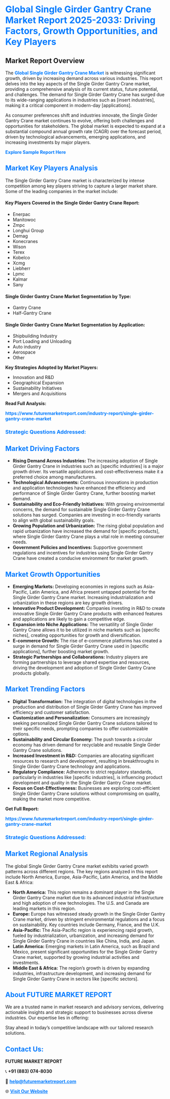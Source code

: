 <h1 style="color: #007BFF;">Global Single Girder Gantry Crane Market Report 2025-2033: Driving Factors, Growth Opportunities, and Key Players</h1>

<section id="overview">
<h2>Market Report Overview</h2>
<p>The <a href="https://www.futuremarketreport.com/industry-report/single-girder-gantry-crane-market" style="color: #007BFF; text-decoration: none;"><strong>Global Single Girder Gantry Crane Market</strong></a> is witnessing significant growth, driven by increasing demand across various industries. This report delves into the key aspects of the Single Girder Gantry Crane market, providing a comprehensive analysis of its current status, future potential, and challenges. The demand for Single Girder Gantry Crane has surged due to its wide-ranging applications in industries such as [insert industries], making it a critical component in modern-day [applications].</p>
<p>As consumer preferences shift and industries innovate, the Single Girder Gantry Crane market continues to evolve, offering both challenges and opportunities for stakeholders. The global market is expected to expand at a substantial compound annual growth rate (CAGR) over the forecast period, driven by technological advancements, emerging applications, and increasing investments by major players.</p>
</section>

<section id="overview">
<p><a href="https://www.futuremarketreport.com/request-sample/reportId=43137" style="color: #007BFF; text-decoration: none;"><strong>Explore Sample Report Here</strong></a></p>
</section>

<section id="key-players">
<h2 style="color: #007BFF;">Market Key Players Analysis</h2>
<p>The Single Girder Gantry Crane market is characterized by intense competition among key players striving to capture a larger market share. Some of the leading companies in the market include:</p>
<h4>Key Players Covered in the Single Girder Gantry Crane Report:</h4>
<ul><li>Enerpac</li><li>Manitowoc</li><li>Zmpc</li><li>Longhui Group</li><li>Demag</li><li>Konecranes</li><li>Wison</li><li>Terex</li><li>Kobelco</li><li>Xcmg</li><li>Liebherr</li><li>Lpmc</li><li>Kalmar</li><li>Sany</li></ul>
<h4>Single Girder Gantry Crane Market Segmentation by Type:</h4>
<ul><li>Gantry Crane</li><li>Half-Gantry Crane</li></ul>

<h4>Single Girder Gantry Crane Market Segmentation by Application:</h4>
<ul><li>Shipbuilding Industry</li><li>Port Loading and Unloading</li><li>Auto industry</li><li>Aerospace</li><li>Other</li></ul>
<p><strong>Key Strategies Adopted by Market Players:</strong></p>
<ul>
<li>Innovation and R&D</li>
<li>Geographical Expansion</li>
<li>Sustainability Initiatives</li>
<li>Mergers and Acquisitions</li>
</ul>
</section>

<section>
<p><strong>Read Full Analysis: </strong></p><a href="https://www.futuremarketreport.com/industry-report/single-girder-gantry-crane-market" style="color: #007BFF; text-decoration: none;"><strong>https://www.futuremarketreport.com/industry-report/single-girder-gantry-crane-market</strong></a>
<h3 style="color: #007BFF;">Strategic Questions Addressed:</h3>
</section>

<section id="driving-factors">
<h2 style="color: #007BFF;">Market Driving Factors</h2>
<ul>
<li><strong>Rising Demand Across Industries:</strong> The increasing adoption of Single Girder Gantry Crane in industries such as [specific industries] is a major growth driver. Its versatile applications and cost-effectiveness make it a preferred choice among manufacturers.</li>
<li><strong>Technological Advancements:</strong> Continuous innovations in production and application technologies have enhanced the efficiency and performance of Single Girder Gantry Crane, further boosting market demand.</li>
<li><strong>Sustainability and Eco-Friendly Initiatives:</strong> With growing environmental concerns, the demand for sustainable Single Girder Gantry Crane solutions has surged. Companies are investing in eco-friendly variants to align with global sustainability goals.</li>
<li><strong>Growing Population and Urbanization:</strong> The rising global population and rapid urbanization have increased the demand for [specific products], where Single Girder Gantry Crane plays a vital role in meeting consumer needs.</li>
<li><strong>Government Policies and Incentives:</strong> Supportive government regulations and incentives for industries using Single Girder Gantry Crane have created a conducive environment for market growth.</li>
</ul>
</section>

<section id="growth-opportunities">
<h2 style="color: #007BFF;">Market Growth Opportunities</h2>
<ul>
<li><strong>Emerging Markets:</strong> Developing economies in regions such as Asia-Pacific, Latin America, and Africa present untapped potential for the Single Girder Gantry Crane market. Increasing industrialization and urbanization in these regions are key growth drivers.</li>
<li><strong>Innovative Product Development:</strong> Companies investing in R&D to create innovative Single Girder Gantry Crane products with enhanced features and applications are likely to gain a competitive edge.</li>
<li><strong>Expansion into Niche Applications:</strong> The versatility of Single Girder Gantry Crane allows it to be utilized in niche markets such as [specific niches], creating opportunities for growth and diversification.</li>
<li><strong>E-commerce Growth:</strong> The rise of e-commerce platforms has created a surge in demand for Single Girder Gantry Crane used in [specific applications], further boosting market growth.</li>
<li><strong>Strategic Partnerships and Collaborations:</strong> Industry players are forming partnerships to leverage shared expertise and resources, driving the development and adoption of Single Girder Gantry Crane products globally.</li>
</ul>
</section>

<section id="trending-factors">
<h2 style="color: #007BFF;">Market Trending Factors</h2>
<ul>
<li><strong>Digital Transformation:</strong> The integration of digital technologies in the production and distribution of Single Girder Gantry Crane has improved efficiency and customer satisfaction.</li>
<li><strong>Customization and Personalization:</strong> Consumers are increasingly seeking personalized Single Girder Gantry Crane solutions tailored to their specific needs, prompting companies to offer customizable options.</li>
<li><strong>Sustainability and Circular Economy:</strong> The push towards a circular economy has driven demand for recyclable and reusable Single Girder Gantry Crane solutions.</li>
<li><strong>Increased Investment in R&D:</strong> Companies are allocating significant resources to research and development, resulting in breakthroughs in Single Girder Gantry Crane technology and applications.</li>
<li><strong>Regulatory Compliance:</strong> Adherence to strict regulatory standards, particularly in industries like [specific industries], is influencing product development and quality in the Single Girder Gantry Crane market.</li>
<li><strong>Focus on Cost-Effectiveness:</strong> Businesses are exploring cost-efficient Single Girder Gantry Crane solutions without compromising on quality, making the market more competitive.</li>
</ul>
</section>

<section>
<p><strong>Get Full Report: </strong></p><a href="https://www.futuremarketreport.com/industry-report/single-girder-gantry-crane-market" style="color: #007BFF; text-decoration: none;"><strong>https://www.futuremarketreport.com/industry-report/single-girder-gantry-crane-market</strong></a>
<h3 style="color: #007BFF;">Strategic Questions Addressed:</h3>
</section>


<section id="regional-analysis">
<h2 style="color: #007BFF;">Market Regional Analysis</h2>
<p>The global Single Girder Gantry Crane market exhibits varied growth patterns across different regions. The key regions analyzed in this report include North America, Europe, Asia-Pacific, Latin America, and the Middle East & Africa:</p>
<ul>
<li><strong>North America:</strong> This region remains a dominant player in the Single Girder Gantry Crane market due to its advanced industrial infrastructure and high adoption of new technologies. The U.S. and Canada are leading markets in this region.</li>
<li><strong>Europe:</strong> Europe has witnessed steady growth in the Single Girder Gantry Crane market, driven by stringent environmental regulations and a focus on sustainability. Key countries include Germany, France, and the U.K.</li>
<li><strong>Asia-Pacific:</strong> The Asia-Pacific region is experiencing rapid growth, fueled by industrialization, urbanization, and increasing demand for Single Girder Gantry Crane in countries like China, India, and Japan.</li>
<li><strong>Latin America:</strong> Emerging markets in Latin America, such as Brazil and Mexico, present significant opportunities for the Single Girder Gantry Crane market, supported by growing industrial activities and investments.</li>
<li><strong>Middle East & Africa:</strong> The region’s growth is driven by expanding industries, infrastructure development, and increasing demand for Single Girder Gantry Crane in sectors like [specific sectors].</li>
</ul>
</section>

<footer>
<h2 style="color: #007BFF;">About FUTURE MARKET REPORT</h2>
<p>We are a trusted name in market research and advisory services, delivering actionable insights and strategic support to businesses across diverse industries. Our expertise lies in offering:</p>

<p>Stay ahead in today’s competitive landscape with our tailored research solutions.</p>

<h2 style="color: #007BFF;">Contact Us:</h2>
<p><strong>FUTURE MARKET REPORT</strong></p>
<p>📞 <strong>+91 (883) 074-8030</strong></p>
<p>📧 <strong><a href="mailto:help@futuremarketreport.com" style="color: #007BFF;">help@futuremarketreport.com</a></strong></p>
<p>🌐 <strong><a href="https://www.futuremarketreport.com/" style="color: #007BFF;">Visit Our Website</a></strong></p>
</footer>